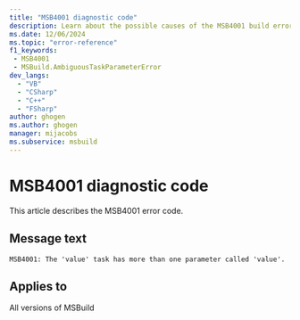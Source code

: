 ```yaml
---
title: "MSB4001 diagnostic code"
description: Learn about the possible causes of the MSB4001 build error, and get troubleshooting tips.
ms.date: 12/06/2024
ms.topic: "error-reference"
f1_keywords:
 - MSB4001
 - MSBuild.AmbiguousTaskParameterError
dev_langs:
  - "VB"
  - "CSharp"
  - "C++"
  - "FSharp"
author: ghogen
ms.author: ghogen
manager: mijacobs
ms.subservice: msbuild
---
```


# MSB4001 diagnostic code

<!-- :::ErrorDefinitionDescription::: -->
<!-- :::editable-content name="introDescription"::: -->
This article describes the MSB4001 error code.
<!-- :::editable-content-end::: -->

## Message text

`MSB4001: The 'value' task has more than one parameter called 'value'.`

<!-- :::editable-content name="postOutputDescription"::: -->
<!--
{StrBegin="MSB4001: "}UE: This message is shown when a task has more than one .NET property with the same name -- it's unclear which of
    those properties the task wants to use as a parameter in project files.
-->
<!-- :::editable-content-end::: -->
<!-- :::ErrorDefinitionDescription-end::: -->

## Applies to

All versions of MSBuild
